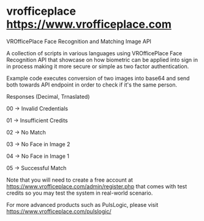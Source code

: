 # vrofficeplace https://www.vrofficeplace.com
VROfficePlace Face Recognition and Matching Image API

A collection of scripts in various languages using VROfficePlace Face Recognition API that showcase on how biometric can be applied into sign in in process making it more secure or simple as two factor authentication. 

Example code executes conversion of two images into base64 and send both towards API endpoint in order to check if it's the same person.

Responses (Decimal, Trnaslated)

00 -> Invalid Credentials 

01 -> Insufficient Credits

02 -> No Match

03 -> No Face in Image 2

04 -> No Face in Image 1

05 -> Successful Match

Note that you will need to create a free account at https://www.vrofficeplace.com/admin/register.php that comes with test credits so you may test the system in real-world scenario.

For more advanced products such as PulsLogic, please visit https://www.vrofficeplace.com/pulslogic/
